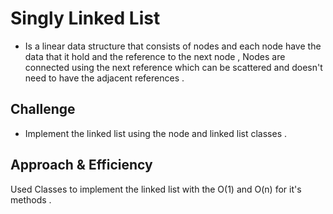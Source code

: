 # Singly Linked List
- Is a linear data structure that consists of nodes and each node have the data that it hold and the reference to the next node ,
  Nodes are connected using the next reference which can be scattered and doesn't need to have the adjacent references .

## Challenge
- Implement the linked list using the node and linked list classes .

## Approach & Efficiency
Used Classes to implement the linked list with the O(1) and O(n) for it's methods .
